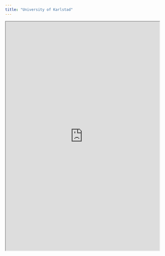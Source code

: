 ```yaml
---
title: "University of Karlstad"
---
```



<iframe height="750" width="100%" src="https://ewelton.github.io/ktest/wiki.html#University%20of%20Karlstad"></iframe>

